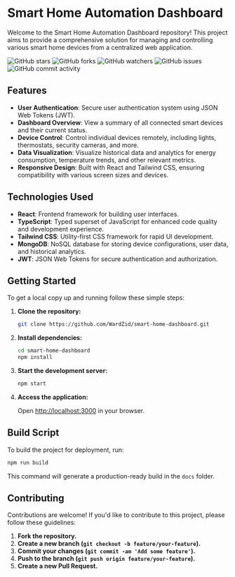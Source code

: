 # Smart Home Automation Dashboard

Welcome to the Smart Home Automation Dashboard repository! This project aims to provide a comprehensive solution for managing and controlling various smart home devices from a centralized web application.

![GitHub stars](https://img.shields.io/github/stars/WardZid/smart-home-dashboard?style=flat-square)
![GitHub forks](https://img.shields.io/github/forks/WardZid/smart-home-dashboard?style=flat-square)
![GitHub watchers](https://img.shields.io/github/watchers/WardZid/smart-home-dashboard?style=flat-square)
![GitHub issues](https://img.shields.io/github/issues/WardZid/smart-home-dashboard?style=flat-square)<!--
![GitHub contributors](https://img.shields.io/github/contributors/WardZid/smart-home-dashboard?style=flat-square)-->
![GitHub commit activity](https://img.shields.io/github/commit-activity/w/WardZid/smart-home-dashboard?style=flat-square)


<!--
![GitHub code size in bytes](https://img.shields.io/github/languages/code-size/WardZid/smart-home-dashboard?style=flat-square)
![GitHub language count](https://img.shields.io/github/languages/count/WardZid/smart-home-dashboard?style=flat-square)
![GitHub top language](https://img.shields.io/github/languages/top/WardZid/smart-home-dashboard?style=flat-square)
-->
## Features

- **User Authentication**: Secure user authentication system using JSON Web Tokens (JWT).
- **Dashboard Overview**: View a summary of all connected smart devices and their current status.
- **Device Control**: Control individual devices remotely, including lights, thermostats, security cameras, and more.
- **Data Visualization**: Visualize historical data and analytics for energy consumption, temperature trends, and other relevant metrics.
- **Responsive Design**: Built with React and Tailwind CSS, ensuring compatibility with various screen sizes and devices.

## Technologies Used

- **React**: Frontend framework for building user interfaces.
- **TypeScript**: Typed superset of JavaScript for enhanced code quality and development experience.
- **Tailwind CSS**: Utility-first CSS framework for rapid UI development.
- **MongoDB**: NoSQL database for storing device configurations, user data, and historical analytics.
- **JWT**: JSON Web Tokens for secure authentication and authorization.

## Getting Started

To get a local copy up and running follow these simple steps:

1. **Clone the repository:**

    ```bash
    git clone https://github.com/WardZid/smart-home-dashboard.git
    ```

2. **Install dependencies:**

    ```bash
    cd smart-home-dashboard
    npm install
    ```
    
3. **Start the development server:**

    ```bash
    npm start
    ```

4. **Access the application:**

    Open [http://localhost:3000](http://localhost:3000) in your browser.

## Build Script

To build the project for deployment, run:

```bash
npm run build
```
This command will generate a production-ready build in the `docs` folder.

## Contributing

Contributions are welcome! If you'd like to contribute to this project, please follow these guidelines:

1. **Fork the repository.**
2. **Create a new branch (`git checkout -b feature/your-feature`).**
3. **Commit your changes (`git commit -am 'Add some feature'`).**
4. **Push to the branch (`git push origin feature/your-feature`).**
5. **Create a new Pull Request.**
